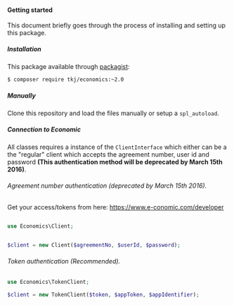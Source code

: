 #### Getting started

This document briefly goes through the process of installing and setting up this package.

##### Installation

This package available through [packagist](https://packagist.org/packages/tkj/economics):

```bash
$ composer require tkj/economics:~2.0
```

##### Manually

Clone this repository and load the files manually or setup a `spl_autoload`.

##### Connection to Economic

All classes requires a instance of the `ClientInterface` which either can be a the "regular" client which accepts the agreement number, user id and password **(This authentication method will be deprecated by March 15th 2016)**.

###### Agreement number authentication (deprecated by March 15th 2016).

Get your access/tokens from here: https://www.e-conomic.com/developer

```php

use Economics\Client;


$client = new Client($agreementNo, $userId, $password);
```

###### Token authentication (Recommended).

```php
use Economics\TokenClient;

$client = new TokenClient($token, $appToken, $appIdentifier);
```
